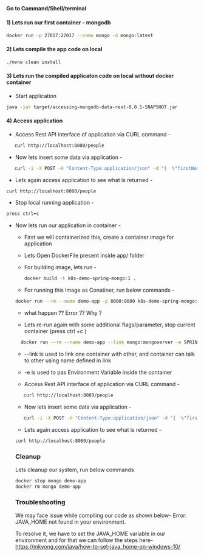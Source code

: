 ##

#### Go to Command/Shell/terminal

#### 1) Lets run our first container - mongodb

```bash
docker run -p 27017:27017 --name mongo -d mongo:latest
```

#### 2) Lets compile the app code on local

```bash
./mvnw clean install
```

#### 3) Lets run the compiled applicaton code on local without docker container

* Start application
```bash
java -jar target/accessing-mongodb-data-rest-0.0.1-SNAPSHOT.jar
```

#### 4) Access application 

* Access Rest API interface of application via CURL command -  

 ```bash
    curl http://localhost:8080/people
 ```

* Now lets insert some data via application -

 ```bash
    curl -i -X POST -H "Content-Type:application/json" -d "{  \"firstName\" : \"Frodo\",  \"lastName\" : \"Baggins\" }" http://localhost:8080/people
 ```

* Lets again access application to see what is returned -

```bash
curl http://localhost:8080/people
```

* Stop local running application -

```bash
press ctrl+c
```

* Now lets run our application in container -
  * First we will containerized this, create a container image for application
  * Lets Open DockerFile present inside app/ folder
  * For building image, lets run  -

    ```bash
    docker build -t k8s-demo-spring-mongo:1 .
    ```

  * For running this Image as Conatiner, run below commands -

  ```bash
  docker run --rm --name demo-app -p 8080:8080 k8s-demo-spring-mongo:1
  ```

  * what happen ?? Error ?? Why ?

  * Lets re-run again with some additional flags/parameter, stop current container (press ctrl +c )
  
  ```bash
    docker run --rm --name demo-app --link mongo:mongoserver -e SPRING_DATA_MONGODB_HOST=mongoserver -p 8080:8080 k8s-demo-spring-mongo:1
  ```

  * --link is used to link one container with other, and container can talk to other using name defined in link
  * -e is used to pas Environment Variable inside the container  

  * Access Rest API interface of application via CURL command -  

   ```bash
      curl http://localhost:8080/people
   ```

  * Now lets insert some data via application -

   ```bash
      curl -i -X POST -H "Content-Type:application/json" -d "{  \"firstName\" : \"Frodo-2\",  \"lastName\" : \"Baggins\" }" http://localhost:8080/people
   ```

  * Lets again access application to see what is returned -

  ```bash
  curl http://localhost:8080/people
  ```

  ### Cleanup

  Lets cleanup our system, run below commands

  ```bash
  docker stop mongo demo-app
  docker rm mongo demo-app
  ```
  
  ### Troubleshooting
  
  We may face issue while compiling our code as shown below-
  Error: JAVA_HOME not found in your environment.
  
  To resolve it, we have to set the JAVA_HOME variable in our environment and for that we can follow the steps here- https://mkyong.com/java/how-to-set-java_home-on-windows-10/
  

